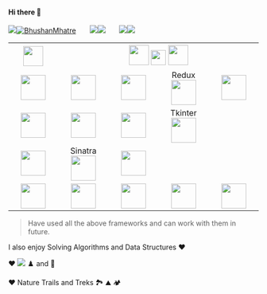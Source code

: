 #### Hi there 👋

[![](https://img.shields.io/badge/I%20am-%23F7DF1E.svg?&style=for-the-badge)![BhushanMhatre](https://img.shields.io/badge/Bhushan-%23181717.svg?&style=for-the-badge&logo=github&logoColor=white)](https://github.com/thebhushanmhatre) &nbsp; &nbsp; &nbsp;
[![](https://img.shields.io/badge/Check%20my-%23F7DF1E.svg?&style=for-the-badge)![](https://img.shields.io/badge/react%20website%20here%20-%2320232a.svg?&style=for-the-badge&logo=react&logoColor=%2361DAFB)](https://thebhushanmhatre.herokuapp.com/) &nbsp; &nbsp; &nbsp;
[![](https://img.shields.io/badge/Connect%20with%20me%20on-%23F7DF1E.svg?&style=for-the-badge)![](https://img.shields.io/badge/linkedin-%230077B5.svg?&style=for-the-badge&logo=linkedin&logoColor=white)](https://www.linkedin.com/in/thebhushanmhatre/)

<table>
<tr>
  <th><img height=40px src="https://cdn2.iconfinder.com/data/icons/programming-languages-8/64/207_programming-program-language-code-coding-18-512.png"></th>
  <th colspan="4">
    <img height=40px src="https://static.thenounproject.com/png/9280-200.png">
    <img height=30px src="https://cdn3.iconfinder.com/data/icons/math-numbers-solid/24/ampersand-solid-512.png">
    <img height=40px src="https://static.thenounproject.com/png/2574406-200.png">
  </th>
</tr>

<tr>
  <!-- JS Express React Redux ExtJS -->
  <td align="center" width="20%"><img height=50px src="https://cdn.iconscout.com/icon/free/png-64/javascript-1-225993.png"></td>
  <td align="center" width="20%"><img height=50px src="https://cdn.iconscout.com/icon/free/png-64/express-2-282577.png"> </td>
  <td align="center" width="20%"><img height=50px src="https://cdn.iconscout.com/icon/free/png-64/react-4-1175110.png"></td>
  <td align="center" width="20%">Redux <img height=50px src="https://redux.js.org/img/redux.svg"></td>
  <td align="center" width="20%"><img height=50px src="https://static.javatpoint.com/tutorial/ext-js/images/ext-js.jpg"></td>
</tr>

<tr>
  <!-- Python Flask Django Tkinter -->
  <td align="center" width="20%"><img height=50px src="https://www.python.org/static/community_logos/python-logo.png"></td>
  <td align="center" width="20%"><img height=50px src="https://flask.palletsprojects.com/en/1.1.x/_images/flask-logo.png"></td>
  <td align="center" width="20%"><img height=50px src="https://cdn.iconscout.com/icon/free/png-512/django-2-282855.png"></td>
  <td align="center" width="20%">Tkinter <img height=50px src="https://i2.wp.com/iot4beginners.com/wp-content/uploads/2020/04/DxD1hLgUwAAo-Od.jpg?fit=375%2C422&ssl=1"></td>
</tr>

<tr>
  <!-- Ruby Sinatra ROR -->
  <td align="center" width="20%"><img height=50px src="https://cdn.iconscout.com/icon/free/png-64/ruby-45-1175100.png"></td>
  <td align="center" width="20%">Sinatra<img height=50px src="https://cdn.freebiesupply.com/logos/large/2x/sinatra-logo-png-transparent.png"></td>
  <td align="center" width="20%"><img height=50px src="https://rubyonrails.org/images/rails-logo.svg"></td>
</tr>

<tr>
  <!-- DB Oracle MySQL MongoDB Postgres -->
  <td align="center" width="20%"><img height=50px src="https://cdn2.iconfinder.com/data/icons/programming-50/64/206_programming-sql-data-database-512.png"></td>
  <td align="center" width="20%"><img height=50px src="https://www.oracle.com/a/ocom/img/sql-dev.svg"></td>
  <td align="center" width="20%"><img height=50px src="https://cdn.iconscout.com/icon/free/png-64/mysql-12-556000.png"></td>
  <td align="center" width="20%"><img height=50px src="https://www.logolynx.com/images/logolynx/d5/d50b83324fb4fbab14cdfaf47409115b.jpeg"></td>
  <td align="center" width="20%"><img height=50px src="https://www.postgresql.org/media/img/about/press/elephant.png"></td>
</tr>

</table>

> Have used all the above frameworks and can work with them in future.

I also enjoy Solving Algorithms and Data Structures :hearts:

:heart: ![](https://img.shields.io/badge/mathematics%20-%23000000.svg?&style=for-the-badge&logo=matrix&logoColor=white)
:chess_pawn: and :cricket_game: 

:heart: Nature Trails and Treks :national_park: :mountain: :camping:

